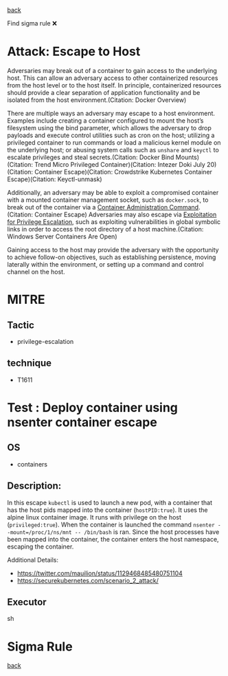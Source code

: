 
[back](../index.md)

Find sigma rule :x: 

# Attack: Escape to Host 

Adversaries may break out of a container to gain access to the underlying host. This can allow an adversary access to other containerized resources from the host level or to the host itself. In principle, containerized resources should provide a clear separation of application functionality and be isolated from the host environment.(Citation: Docker Overview)

There are multiple ways an adversary may escape to a host environment. Examples include creating a container configured to mount the host’s filesystem using the bind parameter, which allows the adversary to drop payloads and execute control utilities such as cron on the host; utilizing a privileged container to run commands or load a malicious kernel module on the underlying host; or abusing system calls such as `unshare` and `keyctl` to escalate privileges and steal secrets.(Citation: Docker Bind Mounts)(Citation: Trend Micro Privileged Container)(Citation: Intezer Doki July 20)(Citation: Container Escape)(Citation: Crowdstrike Kubernetes Container Escape)(Citation: Keyctl-unmask)

Additionally, an adversary may be able to exploit a compromised container with a mounted container management socket, such as `docker.sock`, to break out of the container via a [Container Administration Command](https://attack.mitre.org/techniques/T1609).(Citation: Container Escape) Adversaries may also escape via [Exploitation for Privilege Escalation](https://attack.mitre.org/techniques/T1068), such as exploiting vulnerabilities in global symbolic links in order to access the root directory of a host machine.(Citation: Windows Server Containers Are Open)

Gaining access to the host may provide the adversary with the opportunity to achieve follow-on objectives, such as establishing persistence, moving laterally within the environment, or setting up a command and control channel on the host.

# MITRE
## Tactic
  - privilege-escalation


## technique
  - T1611


# Test : Deploy container using nsenter container escape
## OS
  - containers


## Description:
In this escape `kubectl` is used to launch a new pod, with a container that has the host pids mapped into the container (`hostPID:true`). It uses the alpine linux container image. It runs with privilege on the host (`privileged:true`). When the container is launched the command `nsenter --mount=/proc/1/ns/mnt -- /bin/bash` is ran. Since the host processes have been mapped into the container, the container enters the host namespace, escaping the container.

Additional Details:
- https://twitter.com/mauilion/status/1129468485480751104
- https://securekubernetes.com/scenario_2_attack/


## Executor
sh

# Sigma Rule


[back](../index.md)
